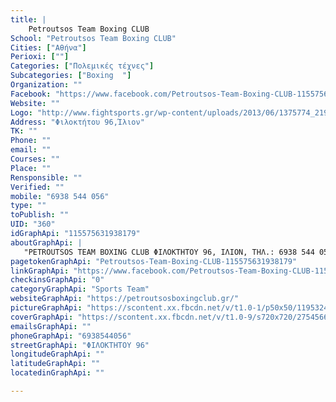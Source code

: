 ```yaml
---
title: |
    Petroutsos Team Boxing CLUB
School: "Petroutsos Team Boxing CLUB"
Cities: ["Αθήνα"]
Perioxi: [""]
Categories: ["Πολεμικές τέχνες"]
Subcategories: ["Boxing  "]
Organization: ""
Facebook: "https://www.facebook.com/Petroutsos-Team-Boxing-CLUB-115575631938179/timeline/"
Website: ""
Logo: "http://www.fightsports.gr/wp-content/uploads/2013/06/1375774_219429971552744_1458576141_n.png"
Address: "Φιλοκτήτου 96,Ίλιον"
TK: ""
Phone: ""
email: ""
Courses: ""
Place: ""
Rensponsible: ""
Verified: ""
mobile: "6938 544 056"
type: ""
toPublish: ""
UID: "360"
idGraphApi: "115575631938179"
aboutGraphApi: | 
   "PETROUTSOS TEAM BOXING CLUB ΦΙΛΟΚΤΗΤΟΥ 96, ΙΛΙΟΝ, ΤΗΛ.: 6938 544 056"
pagetokenGraphApi: "Petroutsos-Team-Boxing-CLUB-115575631938179"
linkGraphApi: "https://www.facebook.com/Petroutsos-Team-Boxing-CLUB-115575631938179/"
checkinsGraphApi: "0"
categoryGraphApi: "Sports Team"
websiteGraphApi: "https://petroutsosboxingclub.gr/"
pictureGraphApi: "https://scontent.xx.fbcdn.net/v/t1.0-1/p50x50/11953243_527937264035345_6789670847331844045_n.jpg?oh=1dae0a715adf862691dd519395a8cd3d&amp;oe=5B429010"
coverGraphApi: "https://scontent.xx.fbcdn.net/v/t1.0-9/s720x720/27545663_1001252646703802_6123580052751975094_n.jpg?oh=b5559ada7588cbf8a2d2ad4a61cbeb26&amp;oe=5B3DA17E"
emailsGraphApi: ""
phoneGraphApi: "6938544056"
streetGraphApi: "ΦΙΛΟΚΤΗΤΟΥ 96"
longitudeGraphApi: ""
latitudeGraphApi: ""
locatedinGraphApi: ""

---
```




